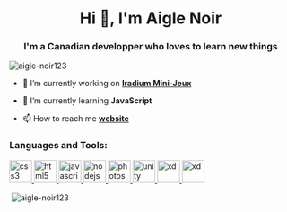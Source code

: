 <h1 align="center">Hi 👋, I'm Aigle Noir</h1>
<h3 align="center">I'm a Canadian developper who loves to learn new things</h3>

<p align="left"> <img src="https://komarev.com/ghpvc/?username=aigle-noir123&label=Profile%20views&color=0e75b6&style=flat" alt="aigle-noir123" /> </p>

- 🔭 I’m currently working on [**Iradium Mini-Jeux**](https://iradium.net/)

- 🌱 I’m currently learning **JavaScript**

- 📫 How to reach me [**website**](https://aiglenoir.xyz/)


<h3 align="left">Languages and Tools:</h3>
<p align="left"> <a href="https://www.w3schools.com/css/" target="_blank"> <img src="https://media.discordapp.net/attachments/683761096141701154/797098599845855272/css3-logo.png?width=592&height=676" alt="css3" width="40" height="40"/> </a> <a href="https://www.w3.org/html/" target="_blank"> <img src="https://media.discordapp.net/attachments/683761096141701154/797098838249701396/html5-logo-1-512x500.png" alt="html5" width="40" height="40"/> </a> <a href="https://www.javascript.com/" target="_blank"> <img src="https://cdn.discordapp.com/attachments/683761096141701154/797097507599024149/bZRoAAAAAElFTkSuQmCC.png" alt="javascript" width="40" height="40"/> </a> <a href="https://nodejs.org" target="_blank"> <img src="https://media.discordapp.net/attachments/683761096141701154/797098170483867698/nodejs.png?width=676&height=676" alt="nodejs" width="40" height="40"/> </a> <a href="https://www.photoshop.com/en" target="_blank"> <img src="https://i.pinimg.com/originals/ab/6d/0e/ab6d0ee496800a2a9b0b80bcd7011653.png" alt="photoshop" width="40" height="40"/> </a> <a href="https://unity.com/" target="_blank"> <img src="https://www.vectorlogo.zone/logos/unity3d/unity3d-icon.svg" alt="unity" width="40" height="40"/> </a> <a href="https://www.jetbrains.com/fr-fr/webstorm/" target="_blank"> <img src="https://media.discordapp.net/attachments/683761096141701154/797099066478690344/1200px-WebStorm.png?width=676&height=676" alt="xd" width="40" height="40"/> <img src="https://media.discordapp.net/attachments/683761096141701154/800101085036544000/1200px-IntelliJ_IDEA_Logo.png?width=676&height=676" alt="xd" width="40" height="40"/> </a> </p> </a> </p>

<p>&nbsp;<img align="center" src="https://github-readme-stats.vercel.app/api?username=aigle-noir123&show_icons=true&locale=en" alt="aigle-noir123" /></p>
